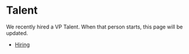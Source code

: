 # Talent

We recently hired a VP Talent. When that person starts, this page will be updated.

- [Hiring](https://about.sourcegraph.com/handbook/talent/hiring)

